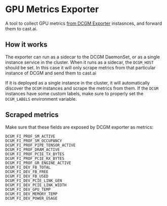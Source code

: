 # GPU Metrics Exporter

A tool to collect GPU metrics [from DCGM Exporter](https://github.com/NVIDIA/dcgm-exporter) instasnces, and forward them to cast.ai.

## How it works

The exporter can run as a sidecar to the DCGM DaemonSet, or as a single instance service in the cluster.
When it runs as a sidecar, the `DCGM_HOST` should be set. In this case it will only scrape metrics from that particular instance of DCGM and send them to cast.ai

If it is deployed as a single instance in the cluster, it will automatically discover the `DCGM` instances and scrape the metrics from them. If the `DCGM` instances have some custom labels, make sure to properly set the `DCGM_LABELS` environment variable.

## Scraped metrics

Make sure that these fields are exposed by DCGM exporter as metrics:

```
DCGM_FI_PROF_SM_ACTIVE
DCGM_FI_PROF_SM_OCCUPANCY
DCGM_FI_PROF_PIPE_TENSOR_ACTIVE
DCGM_FI_PROF_DRAM_ACTIVE
DCGM_FI_PROF_PCIE_TX_BYTES
DCGM_FI_PROF_PCIE_RX_BYTES
DCGM_FI_PROF_GR_ENGINE_ACTIVE
DCGM_FI_DEV_FB_TOTAL
DCGM_FI_DEV_FB_FREE
DCGM_FI_DEV_FB_USED
DCGM_FI_DEV_PCIE_LINK_GEN
DCGM_FI_DEV_PCIE_LINK_WIDTH
DCGM_FI_DEV_GPU_TEMP
DCGM_FI_DEV_MEMORY_TEMP
DCGM_FI_DEV_POWER_USAGE
```